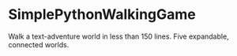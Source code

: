 # SimplePythonWalkingGame
Walk a text-adventure world in less than 150 lines. Five expandable, connected worlds.
